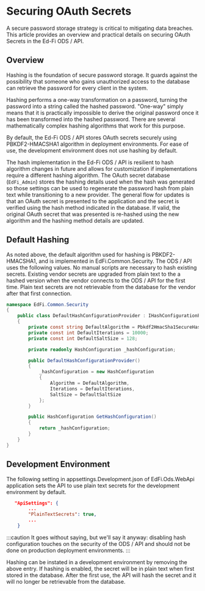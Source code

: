 # Securing OAuth Secrets

A secure password storage strategy is critical to mitigating data breaches. This
article provides an overview and practical details on securing OAuth Secrets in
the Ed-Fi ODS / API.

## Overview

Hashing is the foundation of secure password storage. It guards against the
possibility that someone who gains unauthorized access to the database can
retrieve the password for every client in the system.

Hashing performs a one-way transformation on a password, turning the password
into a string called the hashed password. "One-way" simply means that it is
practically impossible to derive the original password once it has been
transformed into the hashed password. There are several mathematically complex
hashing algorithms that work for this purpose.

By default, the Ed-Fi ODS / API stores OAuth secrets securely using
PBKDF2-HMACSHA1 algorithm in deployment environments. For ease of use, the
development environment does not use hashing by default.

The hash implementation in the Ed-Fi ODS / API is resilient to hash algorithm
changes in future and allows for customization if implementations require a
different hashing algorithm. The OAuth secret database (`EdFi_Admin`) stores the
hashing details used when the hash was generated so those settings can be used
to regenerate the password hash from plain text while transitioning to a new
provider. The general flow for updates is that an OAuth secret is presented to
the application and the secret is verified using the hash method indicated in
the database. If valid, the original OAuth secret that was presented is
re-hashed using the new algorithm and the hashing method details are updated.

## Default Hashing

As noted above, the default algorithm used for hashing is PBKDF2-HMACSHA1, and
is implemented in EdFi.Common.Security. The ODS / API uses the
following values. No manual scripts are necessary to hash existing
secrets. Existing vendor secrets are upgraded from plain text to the a hashed
version when the vendor connects to the ODS / API for the first time. Plain text
secrets are not retrievable from the database for the vendor after that first
connection.

```csharp
namespace EdFi.Common.Security
{
    public class DefaultHashConfigurationProvider : IHashConfigurationProvider
    {
        private const string DefaultAlgorithm = Pbkdf2HmacSha1SecureHasher.ConfigurationAlgorithmName;
        private const int DefaultIterations = 10000;
        private const int DefaultSaltSize = 128;

        private readonly HashConfiguration _hashConfiguration;

        public DefaultHashConfigurationProvider()
        {
            _hashConfiguration = new HashConfiguration
            {
                Algorithm = DefaultAlgorithm,
                Iterations = DefaultIterations,
                SaltSize = DefaultSaltSize
            };
        }

        public HashConfiguration GetHashConfiguration()
        {
            return _hashConfiguration;
        }
    }
}
```

## Development Environment

The following setting in appsettings.Development.json of EdFi.Ods.WebApi
application sets the API to use plain text secrets for the development
environment by default.

```json
   "ApiSettings": {
        ...
        "PlainTextSecrets": true,
        ...
    }
```

:::caution
It goes without saying, but we'll say it anyway: disabling hash configuration
touches on the security of the ODS / API and should not be done on production
deployment environments.
:::

Hashing can be instated in a development environment by removing the above
entry. If hashing is enabled, the secret will be in plain text when first stored
in the database. After the first use, the API will hash the secret and it will
no longer be retrievable from the database.
